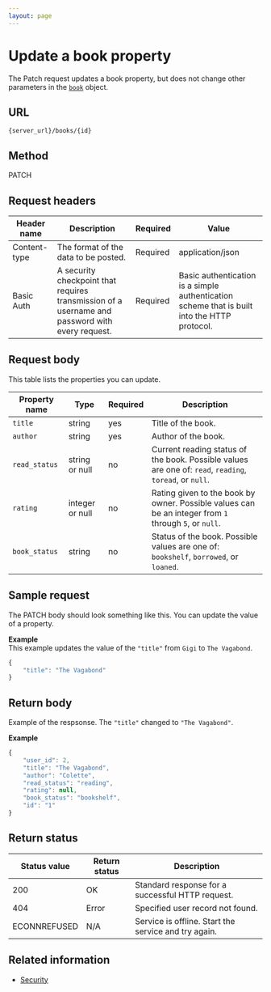 ```yaml
---
layout: page
---
```


# Update a book property

The Patch request updates a book property, but does not change other parameters in the [`book`](books.md) object.


## URL

```shell
{server_url}/books/{id}
```

## Method

PATCH

## Request headers

| Header name | Description | Required | Value |
| -------------- | ------ | ------------ |------------ |
| Content-type | The format of the data to be posted. | Required | application/json |
| Basic Auth | A security checkpoint that requires transmission of a username and password with every request. | Required | Basic authentication is a simple authentication scheme that is built into the HTTP protocol. |


## Request body

This table lists the properties you can update.

| Property name | Type    | Required | Description                | 
| -------------- | ------- | -------- | -------------------------- |                       
| `title`          | string  | yes      | Title of the book.         |        
| `author`         | string  | yes      | Author of the book.        |       
| `read_status` | string or null | no | Current reading status of the book. Possible values are one of: `read`, `reading`, `toread`, or `null`.  | 
| `rating` | integer or null | no  | Rating given to the book by owner. Possible values can be an integer from `1` through `5`, or `null`. | 
| `book_status` | string | no | Status of the book. Possible values are one of: `bookshelf`, `borrowed`, or `loaned`. |

## Sample request

The PATCH body should look something like this. You can update the value of a property. 

**Example**<br>
This example updates the value of the `"title"` from `Gigi` to `The Vagabond`.

```js
{
    "title": "The Vagabond"
}
```

## Return body

Example of the respsonse. The `"title"` changed to `"The Vagabond"`. 

**Example**

```js
{
    "user_id": 2,
    "title": "The Vagabond",
    "author": "Colette",
    "read_status": "reading",
    "rating": null,
    "book_status": "bookshelf",
    "id": "1"
}
```
## Return status

| Status value | Return status | Description |
| ------------- | ----------- | ----------- |
| 200 | OK | Standard response for a successful HTTP request. |
| 404 | Error | Specified user record not found. |
| ECONNREFUSED | N/A | Service is offline. Start the service and try again. |

## Related information

* [Security](quickstart.md#security)